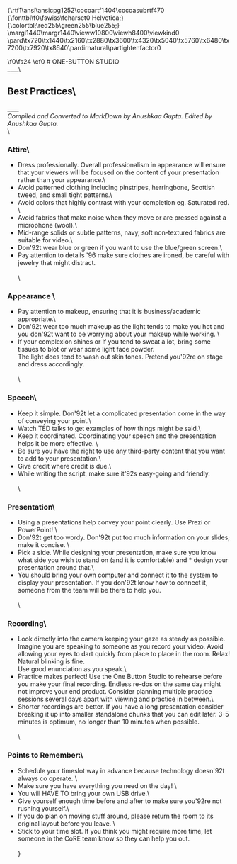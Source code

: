 {\rtf1\ansi\ansicpg1252\cocoartf1404\cocoasubrtf470
{\fonttbl\f0\fswiss\fcharset0 Helvetica;}
{\colortbl;\red255\green255\blue255;}
\margl1440\margr1440\vieww10800\viewh8400\viewkind0
\pard\tx720\tx1440\tx2160\tx2880\tx3600\tx4320\tx5040\tx5760\tx6480\tx7200\tx7920\tx8640\pardirnatural\partightenfactor0

\f0\fs24 \cf0 # ONE-BUTTON STUDIO\
____\
## Best Practices\
____\
*Compiled and Converted to MarkDown by Anushkaa Gupta. Edited by Anushkaa Gupta.*\
\
### Attire\
* Dress professionally. Overall professionalism in appearance will ensure that your viewers will be focused on the content of your presentation rather than your appearance.\
* Avoid patterned clothing including pinstripes, herringbone, Scottish tweed, and small tight patterns.\
* Avoid colors that highly contrast with your completion eg. Saturated red. \
* Avoid fabrics that make noise when they move or are pressed against a microphone (wool).\
* Mid-range solids or subtle patterns, navy, soft non-textured fabrics are suitable for video.\
* Don\'92t wear blue or green if you want to use the blue/green screen.\
* Pay attention to details \'96 make sure clothes are ironed, be careful with jewelry that might distract. \
\
\
### Appearance \
* Pay attention to makeup, ensuring that it is business/academic appropriate.\
* Don\'92t wear too much makeup as the light tends to make you hot and you don\'92t want to be worrying about your makeup while working. \
* If your complexion shines or if you tend to sweat a lot, bring some tissues to blot or wear some light face powder.\
The light does tend to wash out skin tones. Pretend you\'92re on stage and dress accordingly. \
\
\
### Speech\
* Keep it simple. Don\'92t let a complicated presentation come in the way of conveying your point.\
* Watch TED talks to get examples of how things might be said.\
* Keep it coordinated. Coordinating your speech and the presentation helps it be more effective. \
* Be sure you have the right to use any third-party content that you want to add to your presentation.\
* Give credit where credit is due.\
* While writing the script, make sure it\'92s easy-going and friendly. \
\
\
### Presentation\
* Using a presentations help convey your point clearly. Use Prezi or PowerPoint! \
* Don\'92t get too wordy. Don\'92t put too much information on your slides; make it concise. \
* Pick a side. While designing your presentation, make sure you know what side you wish to stand on (and it is comfortable) and * design your presentation around that.\
* You should bring your own computer and connect it to the system to display your presentation. If you don\'92t know how to connect it, someone from the team will be there to help you.\
\
\
### Recording\
* Look directly into the camera keeping your gaze as steady as possible. Imagine you are speaking to someone as you record your video. Avoid allowing your eyes to dart quickly from place to place in the room. Relax! Natural blinking is fine.\
Use good enunciation as you speak.\
* Practice makes perfect! Use the One Button Studio to rehearse before you make your final recording. Endless re-dos on the same day might not improve your end product. Consider planning multiple practice sessions several days apart with viewing and practice in between.\
* Shorter recordings are better. If you have a long presentation consider breaking it up into smaller standalone chunks that you can edit later. 3-5 minutes is optimum, no longer than 10 minutes when possible.\
\
\
### Points to Remember:\
* Schedule your timeslot way in advance because technology doesn\'92t always co operate. \
* Make sure you have everything you need on the day! \
* You will HAVE TO bring your own USB drive.\
* Give yourself enough time before and after to make sure you\'92re not rushing yourself.\
* If you do plan on moving stuff around, please return the room to its original layout before you leave. \
* Stick to your time slot. If you think you might require more time, let someone in the CoRE team know so they can help you out.\
\
}